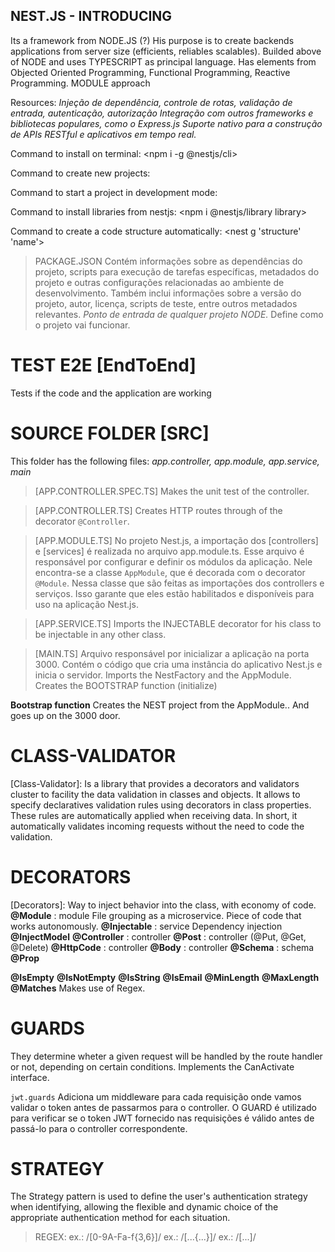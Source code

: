 ## NEST.JS - INTRODUCING
Its a framework from NODE.JS (?)
His purpose is to create backends applications from server size (efficients, reliables scalables).
Builded above of NODE and uses TYPESCRIPT as principal language.
Has elements from Objected Oriented Programming, Functional Programming, Reactive Programming.
MODULE approach

Resources:
_Injeção de dependência, controle de rotas, validação de entrada, autenticação, autorização_
_Integração com outros frameworks e bibliotecas populares, como o Express.js_
_Suporte nativo para a construção de APIs RESTful e aplicativos em tempo real._

Command to install on terminal:
    <npm i -g @nestjs/cli> <!-- -g : means that the package will be installed globalment | cli : command line interface -->

Command to create new projects:
    <nest new nome-do-projeto>

Command to start a project in development mode:
    <npm run start:dev>

Command to install libraries from nestjs:
    <npm i @nestjs/library library>
    <!-- class-validator: validation -->
    <!-- class-transformer: ... -->
    <!-- passport: authentication -->
    <!-- jwt: token -->

Command to create a code structure automatically:
    <nest g 'structure' 'name'>


> PACKAGE.JSON
Contém informações sobre as dependências do projeto, scripts para execução de tarefas específicas, metadados do projeto e outras configurações relacionadas ao ambiente de desenvolvimento. Também inclui informações sobre a versão do projeto, autor, licença, scripts de teste, entre outros metadados relevantes.
_Ponto de entrada de qualquer projeto NODE._ Define como o projeto vai funcionar.


# TEST E2E [EndToEnd] <!-- de ponta a ponta -->
Tests if the code and the application are working


# SOURCE FOLDER [SRC]
This folder has the following files:
    _app.controller,_
    _app.module,_
    _app.service,_
    _main_
<!-- every code begins, on NEST, from the MAIN.TS -->

> [APP.CONTROLLER.SPEC.TS]
Makes the unit test of the controller.

> [APP.CONTROLLER.TS]
Creates HTTP routes through of the decorator `@Controller`.

> [APP.MODULE.TS]
No projeto Nest.js, a importação dos [controllers] e [services] é realizada no arquivo app.module.ts. Esse arquivo é responsável por configurar e definir os módulos da aplicação.
Nele encontra-se a classe  ``AppModule``, que é decorada com o decorator ``@Module``. Nessa classe que são feitas as importações dos controllers e serviços.
Isso garante que eles estão habilitados e disponíveis para uso na aplicação Nest.js.

> [APP.SERVICE.TS]
Imports the INJECTABLE decorator for his class to be injectable in any other class.
<!-- Dependency Injection -->

> [MAIN.TS]
Arquivo responsável por inicializar a aplicação na porta 3000.
Contém o código que cria uma instância do aplicativo Nest.js e inicia o servidor.
Imports the NestFactory and the AppModule.
Creates the BOOTSTRAP function (initialize)

__Bootstrap function__
Creates the NEST project from the AppModule..
And goes up on the 3000 door.


# CLASS-VALIDATOR
[Class-Validator]: Is a library that provides a decorators and validators cluster to facility the data validation in classes and objects. It allows to specify declaratives validation rules using decorators in class properties. These rules are automatically applied when receiving data. In short, it automatically validates incoming requests without the need to code the validation.

# DECORATORS
[Decorators]: Way to inject behavior into the class, with economy of code.
__@Module__ : module
File grouping as a microservice.
Piece of code that works autonomously. <!-- can be imported to be used in anothe code -->
__@Injectable__ : service
Dependency injection
__@InjectModel__
__@Controller__ : controller
__@Post__ : controller (@Put, @Get, @Delete)
__@HttpCode__ : controller
__@Body__ : controller
__@Schema__ : schema
__@Prop__

__@IsEmpty__
__@IsNotEmpty__
__@IsString__
__@IsEmail__
__@MinLength__
__@MaxLength__
__@Matches__
Makes use of Regex.

# GUARDS
They determine wheter a given request will be handled by the route handler or not, depending on certain conditions.
Implements the CanActivate interface.

`jwt.guards`
Adiciona um middleware para cada requisição onde vamos validar o token antes de passarmos para o controller.
O GUARD é utilizado para verificar se o token JWT fornecido nas requisições é válido antes de passá-lo para o controller correspondente.

# STRATEGY
The Strategy pattern is used to define the user's authentication strategy when identifying, allowing the flexible and dynamic choice of the appropriate authentication method for each situation.












> REGEX:
ex.: /[0-9A-Fa-f{3,6}]/
ex.: /[...{...}]/
ex.: /[...]/